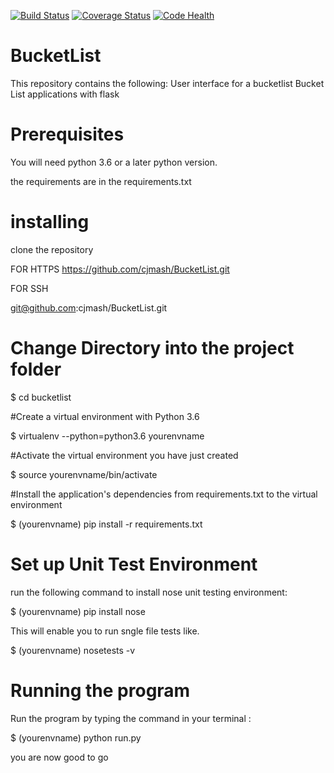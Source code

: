 
[![Build Status](https://travis-ci.org/cjmash/BucketList.svg?branch=develop)](https://travis-ci.org/cjmash/BucketList)     [![Coverage Status](https://coveralls.io/repos/github/cjmash/BucketList/badge.svg?branch=develop)](https://coveralls.io/github/cjmash/BucketList?branch=develop)    [![Code Health](https://landscape.io/github/cjmash/BucketList/develop/landscape.svg?style=flat)](https://landscape.io/github/cjmash/BucketList/develop)

# BucketList
This repository contains the following:
User interface for a bucketlist
Bucket List applications with flask

# Prerequisites

You will need python 3.6 or a later python version.

the requirements are in the requirements.txt

# installing
clone the repository 

FOR HTTPS
https://github.com/cjmash/BucketList.git

FOR SSH 

git@github.com:cjmash/BucketList.git

# Change Directory into the project folder

$ cd bucketlist

#Create a virtual environment with Python 3.6

$ virtualenv --python=python3.6 yourenvname

#Activate the virtual environment you have just created

$ source yourenvname/bin/activate

#Install the application's dependencies from requirements.txt to the virtual environment

$ (yourenvname) pip install -r requirements.txt

# Set up Unit Test Environment

run the following command to install nose unit testing environment:

$  (yourenvname) pip install nose

This will enable you to run sngle file tests like.

$ (yourenvname) nosetests -v

# Running the program

Run the program by typing the command in your terminal : 

$  (yourenvname) python run.py

you are now good to go
